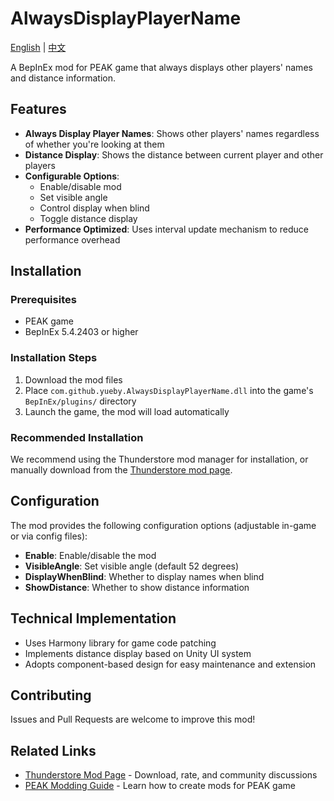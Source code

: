 # AlwaysDisplayPlayerName

[English](README.md) | [中文](README_CN.md)

A BepInEx mod for PEAK game that always displays other players' names and distance information.

## Features

- **Always Display Player Names**: Shows other players' names regardless of whether you're looking at them
- **Distance Display**: Shows the distance between current player and other players
- **Configurable Options**: 
  - Enable/disable mod
  - Set visible angle
  - Control display when blind
  - Toggle distance display
- **Performance Optimized**: Uses interval update mechanism to reduce performance overhead

## Installation

### Prerequisites
- PEAK game
- BepInEx 5.4.2403 or higher

### Installation Steps
1. Download the mod files
2. Place `com.github.yueby.AlwaysDisplayPlayerName.dll` into the game's `BepInEx/plugins/` directory
3. Launch the game, the mod will load automatically

### Recommended Installation
We recommend using the Thunderstore mod manager for installation, or manually download from the [Thunderstore mod page](https://thunderstore.io/c/peak/p/Yueby/AlwaysDisplayPlayerName/).

## Configuration

The mod provides the following configuration options (adjustable in-game or via config files):

- **Enable**: Enable/disable the mod
- **VisibleAngle**: Set visible angle (default 52 degrees)
- **DisplayWhenBlind**: Whether to display names when blind
- **ShowDistance**: Whether to show distance information

## Technical Implementation

- Uses Harmony library for game code patching
- Implements distance display based on Unity UI system
- Adopts component-based design for easy maintenance and extension

## Contributing

Issues and Pull Requests are welcome to improve this mod!

## Related Links

- [Thunderstore Mod Page](https://thunderstore.io/c/peak/p/Yueby/AlwaysDisplayPlayerName/) - Download, rate, and community discussions
- [PEAK Modding Guide](https://peakmodding.github.io/getting-started/overview/) - Learn how to create mods for PEAK game
